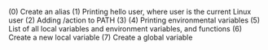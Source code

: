 (0) Create an alias
(1) Printing hello user, where user is the current Linux user
(2) Adding /action to PATH
(3)
(4) Printing environmental variables
(5) List of all local variables and environment variables, and functions
(6) Create a new local variable
(7) Create a global variable
